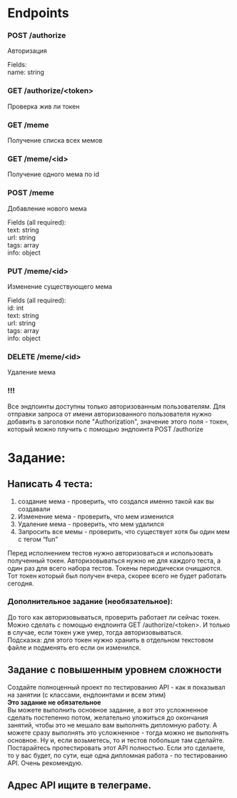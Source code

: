 # Endpoints
### POST /authorize
Авторизация  

Fields:  
name: string  
  
### GET /authorize/\<token\>
Проверка жив ли токен  

### GET /meme
Получение списка всех мемов  
  
### GET /meme/\<id\>
Получение одного мема по id  
  
### POST /meme
Добавление нового мема  
  
Fields (all required):  
text: string  
url: string  
tags: array  
info: object  

### PUT /meme/\<id\>
Изменение существующего мема  

Fields (all required):  
id: int  
text: string  
url: string  
tags: array  
info: object  

### DELETE /meme/\<id\>
Удаление мема  

### !!!  
Все эндпоинты доступны только авторизованным пользователям. Для отправки запроса от имени авторизованного пользователя нужно добавить в заголовки поле "Authorization", значение этого поля - токен, который можно плучить с помощью эндпоинта POST /authorize  

# Задание:
## Написать 4 теста:
1. создание мема - проверить, что создался именно такой как вы создавали  
2. Изменение мема - проверить, что мем изменился  
3. Удаление мема - проверить, что мем удалился  
4. Запросить все мемы - проверить, что существует хотя бы один мем с тегом “fun”  
  
Перед исполнением тестов нужно авторизоваться и использовать полученный токен. Авторизовываться нужно не для каждого теста, а один раз для всего набора тестов. Токены периодически очищаются. Тот токен который был получен вчера, скорее всего не будет работать сегодня.  
  
### Дополнительное задание (необязательное):
До того как авторизовываться, проверить работает ли сейчас токен. Можно сделать с помощью ендпоинта GET /authorize/\<token\>. И только в случае, если токен уже умер, тогда авторизовываться.  
Подсказка: для этого токен нужно хранить в отдельном текстовом файле и подменять его если он изменился.

## Задание с повышенным уровнем сложности
Создайте полноценный проект по тестированию API - как я показывал на занятии (с классами, ендпоинтами и всем этим)  
**Это задание не обязательное**  
Вы можете выполнить основное задание, а вот это усложненное сделать постепенно потом, желательно уложиться до окончания занятий, чтобы это не мешало вам выполнять дипломную работу. А можете сразу выполнять это усложненное - тогда можно не выполнять основное. Ну и, если возьметесь, то и тестов побольше там сделайте. Постарайтесь протестировать этот API полностью. Если это сделаете, то у вас будет, по сути, еще одна дипломная работа - по тестированию API. Очень рекомендую.

## Адрес API ищите в телеграме.